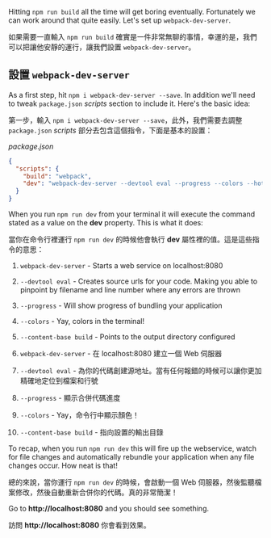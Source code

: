 ﻿Hitting `npm run build` all the time will get boring eventually. Fortunately we can work around that quite easily. Let's set up `webpack-dev-server`.

如果需要一直輸入 `npm run build` 確實是一件非常無聊的事情，幸運的是，我們可以把讓他安靜的運行，讓我們設置 `webpack-dev-server`。

## 設置 `webpack-dev-server`

As a first step, hit `npm i webpack-dev-server --save`. In addition we'll need to tweak `package.json` *scripts* section to include it. Here's the basic idea:

第一步，輸入 `npm i webpack-dev-server --save`，此外，我們需要去調整 `package.json` *scripts* 部分去包含這個指令，下面是基本的設置：

*package.json*
```json
{
  "scripts": {
    "build": "webpack",
    "dev": "webpack-dev-server --devtool eval --progress --colors --hot --content-base build"
  }
}
```

When you run `npm run dev` from your terminal it will execute the command stated as a value on the **dev** property. This is what it does:

當你在命令行裡運行 `npm run dev` 的時候他會執行 **dev** 屬性裡的值。這是這些指令的意思：

1. `webpack-dev-server` - Starts a web service on localhost:8080
2. `--devtool eval` - Creates source urls for your code. Making you able to pinpoint by filename and line number where any errors are thrown
3. `--progress` - Will show progress of bundling your application
4. `--colors` - Yay, colors in the terminal!
5. `--content-base build` - Points to the output directory configured


1. `webpack-dev-server` - 在 localhost:8080 建立一個 Web 伺服器
2. `--devtool eval` - 為你的代碼創建源地址。當有任何報錯的時候可以讓你更加精確地定位到檔案和行號
3. `--progress` - 顯示合併代碼進度
4. `--colors` - Yay，命令行中顯示顏色！
5. `--content-base build` - 指向設置的輸出目錄

To recap, when you run `npm run dev` this will fire up the webservice, watch for file changes and automatically rebundle your application when any file changes occur. How neat is that!

總的來說，當你運行 `npm run dev` 的時候，會啟動一個 Web 伺服器，然後監聽檔案修改，然後自動重新合併你的代碼。真的非常簡潔！

Go to **http://localhost:8080** and you should see something.

訪問 **http://localhost:8080** 你會看到效果。